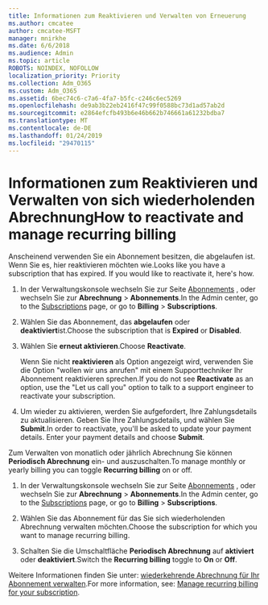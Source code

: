 ```yaml
---
title: Informationen zum Reaktivieren und Verwalten von Erneuerung
ms.author: cmcatee
author: cmcatee-MSFT
manager: mnirkhe
ms.date: 6/6/2018
ms.audience: Admin
ms.topic: article
ROBOTS: NOINDEX, NOFOLLOW
localization_priority: Priority
ms.collection: Adm_O365
ms.custom: Adm_O365
ms.assetid: 6bec74c6-c7a6-4fa7-b5fc-c246c6ec5269
ms.openlocfilehash: de9ab3b22eb2416f47c99f0588bc73d1ad57ab2d
ms.sourcegitcommit: e2864efcfb493b6e46b662b746661a61232bdba7
ms.translationtype: MT
ms.contentlocale: de-DE
ms.lasthandoff: 01/24/2019
ms.locfileid: "29470115"
---
```

# <a name="how-to-reactivate-and-manage-recurring-billing"></a><span data-ttu-id="d15a7-102">Informationen zum Reaktivieren und Verwalten von sich wiederholenden Abrechnung</span><span class="sxs-lookup"><span data-stu-id="d15a7-102">How to reactivate and manage recurring billing</span></span>

<span data-ttu-id="d15a7-p101">Anscheinend verwenden Sie ein Abonnement besitzen, die abgelaufen ist. Wenn Sie es, hier reaktivieren möchten wie.</span><span class="sxs-lookup"><span data-stu-id="d15a7-p101">Looks like you have a subscription that has expired. If you would like to reactivate it, here's how.</span></span>
  
1. <span data-ttu-id="d15a7-105">In der Verwaltungskonsole wechseln Sie zur Seite [Abonnements](https://go.microsoft.com/fwlink/p/?linkid=842054) , oder wechseln Sie zur **Abrechnung** \> **Abonnements**.</span><span class="sxs-lookup"><span data-stu-id="d15a7-105">In the Admin center, go to the [Subscriptions](https://go.microsoft.com/fwlink/p/?linkid=842054) page, or go to **Billing** \> **Subscriptions**.</span></span>
    
2. <span data-ttu-id="d15a7-106">Wählen Sie das Abonnement, das **abgelaufen** oder **deaktiviert**ist.</span><span class="sxs-lookup"><span data-stu-id="d15a7-106">Choose the subscription that is **Expired** or **Disabled**.</span></span>
    
3. <span data-ttu-id="d15a7-107">Wählen Sie **erneut aktivieren**.</span><span class="sxs-lookup"><span data-stu-id="d15a7-107">Choose **Reactivate**.</span></span>
    
    <span data-ttu-id="d15a7-108">Wenn Sie nicht **reaktivieren** als Option angezeigt wird, verwenden Sie die Option "wollen wir uns anrufen" mit einem Supporttechniker Ihr Abonnement reaktivieren sprechen.</span><span class="sxs-lookup"><span data-stu-id="d15a7-108">If you do not see **Reactivate** as an option, use the "Let us call you" option to talk to a support engineer to reactivate your subscription.</span></span> 
    
4. <span data-ttu-id="d15a7-p102">Um wieder zu aktivieren, werden Sie aufgefordert, Ihre Zahlungsdetails zu aktualisieren. Geben Sie Ihre Zahlungsdetails, und wählen Sie **Submit**.</span><span class="sxs-lookup"><span data-stu-id="d15a7-p102">In order to reactivate, you'll be asked to update your payment details. Enter your payment details and choose **Submit**.</span></span>
    
<span data-ttu-id="d15a7-111">Zum Verwalten von monatlich oder jährlich Abrechnung Sie können **Periodisch Abrechnung** ein- und auszuschalten.</span><span class="sxs-lookup"><span data-stu-id="d15a7-111">To manage monthly or yearly billing you can toggle **Recurring billing** on or off.</span></span> 
  
1. <span data-ttu-id="d15a7-112">In der Verwaltungskonsole wechseln Sie zur Seite [Abonnements](https://go.microsoft.com/fwlink/p/?linkid=842054) , oder wechseln Sie zur **Abrechnung** \> **Abonnements**.</span><span class="sxs-lookup"><span data-stu-id="d15a7-112">In the Admin center, go to the [Subscriptions](https://go.microsoft.com/fwlink/p/?linkid=842054) page, or go to **Billing** \> **Subscriptions**.</span></span>
    
2. <span data-ttu-id="d15a7-113">Wählen Sie das Abonnement für das Sie sich wiederholenden Abrechnung verwalten möchten.</span><span class="sxs-lookup"><span data-stu-id="d15a7-113">Choose the subscription for which you want to manage recurring billing.</span></span>
    
3. <span data-ttu-id="d15a7-114">Schalten Sie die Umschaltfläche **Periodisch Abrechnung** auf **aktiviert** oder **deaktiviert**.</span><span class="sxs-lookup"><span data-stu-id="d15a7-114">Switch the **Recurring billing** toggle to **On** or **Off**.</span></span>
    
<span data-ttu-id="d15a7-115">Weitere Informationen finden Sie unter: [wiederkehrende Abrechnung für Ihr Abonnement verwalten](https://support.office.com/article/8d83b530-f4ca-47f6-a666-e5791cbacc7e).</span><span class="sxs-lookup"><span data-stu-id="d15a7-115">For more information, see: [Manage recurring billing for your subscription](https://support.office.com/article/8d83b530-f4ca-47f6-a666-e5791cbacc7e).</span></span>
  

